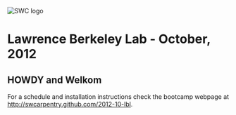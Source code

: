 ![SWC logo](http://software-carpentry.org/software-carpentry-logo-285x58.png "SWC logo")

# Lawrence Berkeley Lab - October, 2012


HOWDY and Welkom
-----


For a schedule and installation instructions check the bootcamp webpage
at http://swcarpentry.github.com/2012-10-lbl.
